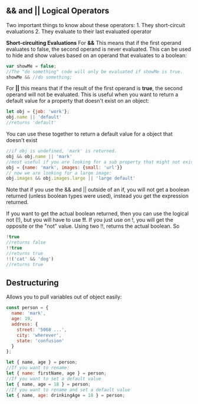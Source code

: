 ## && and || Logical Operators

Two important things to know about these operators:
    1. They short-circuit evaluations
    2. They evaluate to their last evaluated operator

**Short-circuiting Evaluations**
For **&&** This means that if the first operand evaluates to false, the second operand is never evaluated.  This can be used to hide and show values based on an operand that evaluates to a boolean:
```javascript
var showMe = false;
//The "do something" code will only be evaluated if showMe is true.
showMe && //do something;
```

For **||** this means that if the result of the first operand is **true**, the second operand will not be evaluated.
This is useful when you want to return a default value for a property that doesn't exist on an object:
```javascript
let obj = {job: 'work'};
obj.name || 'default'
//returns 'default'
```
You can use these together to return a default value for a object that doesn't exist
```javascript
//if obj is undefined, 'mark' is returned.
obj && obj.name || 'mark'
//most useful if you are looking for a sub property that might not exist
obj = {name: 'mark', images: {small: 'url'}}
// now we are looking for a large image:
obj.images && obj.images.large || 'large default'
```
Note that if you use the && and || outside of an if, you will not get a boolean returned (unless boolean types were used), instead you get the expression returned.

If you want to get the actual boolean returned, then you can use the logical not (!), but you will have to use **!!**.  If you just use on !, you will get the opposite or the "not" value.  Using two !!, returns the actual boolean. So 
```javascript
!true
//returns false
!!true
//returns true
!!('cat' && 'dog')
//returns true
```
## Destructuring 

Allows you to pull variables out of object easily:

```javascript
const person = {
  name: 'mark',
  age: 19,
  address: {
    street: '5068 ...',
    city: 'wherever',
    state: 'confusion'
  } 
};

let { name, age } = person;
//If you want to rename:
let { name: firstName, age } = person;
//If you want to set a default value
let { name, age = 18 } = person;
//If you want to rename and set a default value
let { name, age: drinkingAge = 18 } = person;
```

